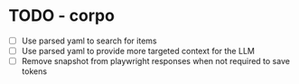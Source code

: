 # TODO - corpo

- [ ] Use parsed yaml to search for items
- [ ] Use parsed yaml to provide more targeted context for the LLM
- [ ] Remove snapshot from playwright responses when not required to save tokens
